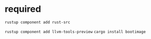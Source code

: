 

# required
`rustup component add rust-src`

`rustup component add llvm-tools-preview`
`cargo install bootimage`
